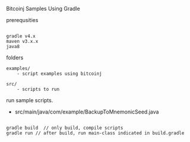 Bitcoinj Samples Using Gradle 

prerequsities
```requisitity to running scripts

gradle v4.x
maven v3.x.x
java8

```

folders

```cvs
examples/ 
    - script examples using bitcoinj
    
src/ 
    - scripts to run

```

    
run sample scripts.

- src/main/java/com/example/BackupToMnemonicSeed.java

```run bitcoinj sample

gradle build  // only build, compile scripts
gradle run // after build, run main-class indicated in build.gradle

```



